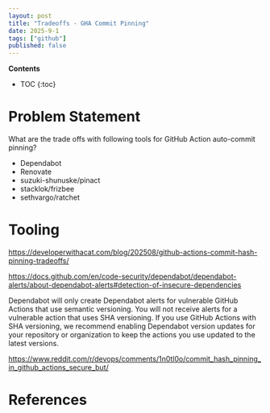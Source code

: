 ```yaml
---
layout: post
title: "Tradeoffs - GHA Commit Pinning"
date: 2025-9-1
tags: ["github"]
published: false
---
```


**Contents**
* TOC
{:toc}

# Problem Statement
What are the trade offs with following tools for GitHub Action auto-commit pinning?

* Dependabot
* Renovate
* suzuki-shunuske/pinact
* stacklok/frizbee
* sethvargo/ratchet

# Tooling

https://developerwithacat.com/blog/202508/github-actions-commit-hash-pinning-tradeoffs/

https://docs.github.com/en/code-security/dependabot/dependabot-alerts/about-dependabot-alerts#detection-of-insecure-dependencies

Dependabot will only create Dependabot alerts for vulnerable GitHub Actions that use semantic versioning. You will not receive alerts for a vulnerable action that uses SHA versioning. If you use GitHub Actions with SHA versioning, we recommend enabling Dependabot version updates for your repository or organization to keep the actions you use updated to the latest versions.

https://www.reddit.com/r/devops/comments/1n0tl0o/commit_hash_pinning_in_github_actions_secure_but/

# References
[^1]: []()